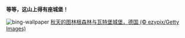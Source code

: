 
**等等，这山上得有座城堡！**

![bing-wallpaper](https://www.bing.com/th?id=OHR.WartburgCastle_ZH-CN4201605751_1920x1080.jpg)
[秋天的图林根森林与瓦特堡城堡，德国 (© ezypix/Getty Images)](https://www.bing.com/search?q=%E7%93%A6%E7%89%B9%E5%A0%A1%E5%9F%8E%E5%A0%A1&amp;form=hpcapt&amp;mkt=zh-cn)
  